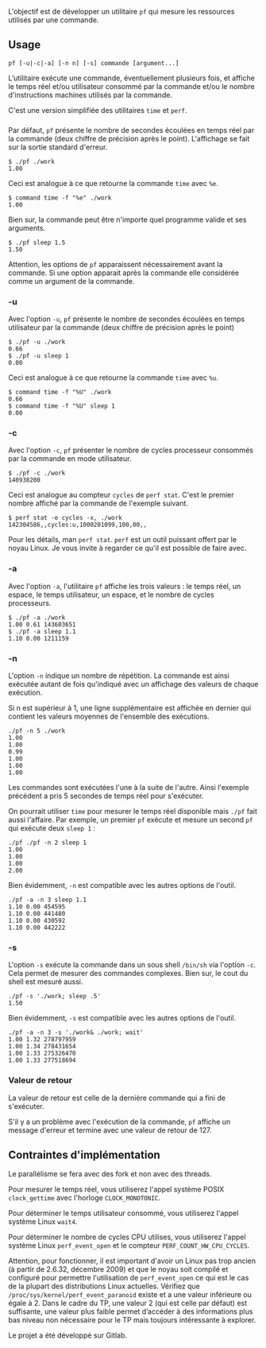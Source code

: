 
L'objectif est de développer un utilitaire `pf` qui mesure les ressources utilisés par une commande.

## Usage

`pf [-u|-c|-a] [-n n] [-s] commande [argument...]`

L’utilitaire exécute une commande, éventuellement plusieurs fois, et affiche le temps réel et/ou utilisateur consommé par la commande et/ou le nombre d'instructions machines utilisés par la commande.

C'est une version simplifiée des utilitaires `time` et `perf`.

###

Par défaut, `pf` présente le nombre de secondes écoulées en temps réel par la commande (deux chiffre de précision après le point).
L'affichage se fait sur la sortie standard d'erreur.

```
$ ./pf ./work
1.00
```

Ceci est analogue à ce que retourne la commande `time` avec `%e`.

```
$ command time -f "%e" ./work
1.00
```

Bien sur, la commande peut être n'importe quel programme valide et ses arguments.

```
$ ./pf sleep 1.5
1.50
```

Attention, les options de `pf` apparaissent nécessairement avant la commande. Si une option apparait après la commande elle considérée comme un argument de la commande.

### -u

Avec l'option `-u`, `pf` présente le nombre de secondes écoulées en temps utilisateur par la commande (deux chiffre de précision après le point)

```
$ ./pf -u ./work
0.66
$ ./pf -u sleep 1
0.00
```

Ceci est analogue à ce que retourne la commande `time` avec `%u`.

```
$ command time -f "%U" ./work
0.66
$ command time -f "%U" sleep 1
0.00
```

### -c

Avec l'option `-c`, `pf` présenter le nombre de cycles processeur consommés par la commande en mode utilisateur.

```
$ ./pf -c ./work
140938200
```

Ceci est analogue au compteur `cycles` de `perf stat`. C'est le premier nombre affiché par la commande de l'exemple suivant.

```
$ perf stat -e cycles -x, ./work
142304586,,cycles:u,1000201099,100,00,,
```


Pour les détails, man `perf stat`. `perf` est un outil puissant offert par le noyau Linux.
Je vous invite à regarder ce qu'il est possible de faire avec.

### -a

Avec l'option `-a`, l'utilitaire `pf` affiche les trois valeurs : le temps réel, un espace, le temps utilisateur, un espace, et le nombre de cycles processeurs.

```
$ ./pf -a ./work
1.00 0.61 143603651
$ ./pf -a sleep 1.1
1.10 0.00 1211159
```


### -n

L'option `-n` indique un nombre de répétition.
La commande est ainsi exécutée autant de fois qu'indiqué avec un affichage des valeurs de chaque exécution.

Si n est supérieur à 1, une ligne supplémentaire est affichée en dernier qui contient les valeurs moyennes de l'ensemble des exécutions.

```
./pf -n 5 ./work
1.00
1.00
0.99
1.00
1.00
1.00
```

Les commandes sont exécutées l'une à la suite de l'autre.
Ainsi l'exemple précédent a pris 5 secondes de temps réel pour s'exécuter.

On pourrait utiliser `time` pour mesurer le temps réel disponible mais `./pf` fait aussi l'affaire.
Par exemple, un premier `pf` exécute et mesure un second `pf` qui exécute deux `sleep 1` :

```
./pf ./pf -n 2 sleep 1
1.00
1.00
1.00
2.00
```



Bien évidemment, `-n` est compatible avec les autres options de l'outil.

```
./pf -a -n 3 sleep 1.1
1.10 0.00 454595
1.10 0.00 441480
1.10 0.00 430592
1.10 0.00 442222
```

### -s

L'option `-s` exécute la commande dans un sous shell `/bin/sh` via l'option `-c`.
Cela permet de mesurer des commandes complexes.
Bien sur, le cout du shell est mesuré aussi.

```
./pf -s './work; sleep .5'
1.50
```

Bien évidemment, `-s` est compatible avec les autres options de l'outil.

```
./pf -a -n 3 -s './work& ./work; wait'
1.00 1.32 278797959
1.00 1.34 278431654
1.00 1.33 275326470
1.00 1.33 277518694
```



### Valeur de retour

La valeur de retour est celle de la dernière commande qui a fini de s'exécuter.

S'il y a un problème avec l'exécution de la commande, `pf` affiche un message d'erreur et termine avec une valeur de retour de 127.


## Contraintes d'implémentation

Le parallélisme se fera avec des fork et non avec des threads.

Pour mesurer le temps réel, vous utiliserez l'appel système POSIX `clock_gettime` avec l'horloge `CLOCK_MONOTONIC`.

Pour déterminer le temps utilisateur consommé, vous utiliserez l'appel système Linux `wait4`.

Pour déterminer le nombre de cycles CPU utilises, vous utiliserez l'appel système Linux `perf_event_open` et le compteur `PERF_COUNT_HW_CPU_CYCLES`.

Attention, pour fonctionner, il est important d'avoir un Linux pas trop ancien (à partir de 2.6.32, décembre 2009) et que le noyau soit compilé et configuré pour permettre l'utilisation de `perf_event_open` ce qui est le cas de la plupart des distributions Linux actuelles.
Vérifiez que `/proc/sys/kernel/perf_event_paranoid` existe et a une valeur inférieure ou égale à 2. Dans le cadre du TP, une valeur 2 (qui est celle par défaut) est suffisante, une valeur plus faible permet d’accéder à des informations plus bas niveau non nécessaire pour le TP mais toujours intéressante à explorer.


Le projet a été développé sur Gitlab.
